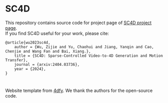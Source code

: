 # SC4D
This repository contains source code for project page of [SC4D project page](https://sc4d.github.io/). <br>
If you find SC4D useful for your work, please cite:
```
@article{wu2023sc4d,
    author = {Wu, Zijie and Yu, Chaohui and Jiang, Yanqin and Cao, Chenjie and Wang Fan and Bai, Xiang.},
    title = {SC4D: Sparse-Controlled Video-to-4D Generation and Motion Transfer},
    journal = {arxiv:2404.03736},
    year = {2024},
}
```

# 
Website template from [4dfy](https://sherwinbahmani.github.io/4dfy/). We thank the authors for the open-source code.</p>
